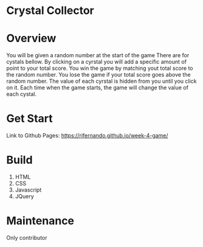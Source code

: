 # Crystal Collector

# Overview

You will be given a random number at the start of the game
There are for cystals bellow. By clicking on a cyrstal you will add a specific amount of point to your total score.
You win the game by matching yout total score to the random number.
You lose the game if your total score goes above the random number.
The value of each cyrstal is hidden from you until you click on it.
Each time when the game starts, the game will change the value of each cystal.

# Get Start 

Link to Github Pages: https://rjfernando.github.io/week-4-game/

# Build 

1. HTML
2. CSS
3. Javascript
4. JQuery 

# Maintenance

Only contributor 
